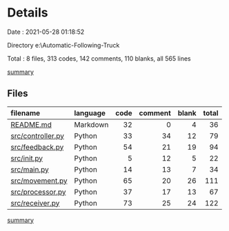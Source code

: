 # Details

Date : 2021-05-28 01:18:52

Directory e:\Automatic-Following-Truck

Total : 8 files,  313 codes, 142 comments, 110 blanks, all 565 lines

[summary](results.md)

## Files
| filename | language | code | comment | blank | total |
| :--- | :--- | ---: | ---: | ---: | ---: |
| [README.md](/README.md) | Markdown | 32 | 0 | 4 | 36 |
| [src/controller.py](/src/controller.py) | Python | 33 | 34 | 12 | 79 |
| [src/feedback.py](/src/feedback.py) | Python | 54 | 21 | 19 | 94 |
| [src/init.py](/src/init.py) | Python | 5 | 12 | 5 | 22 |
| [src/main.py](/src/main.py) | Python | 14 | 13 | 7 | 34 |
| [src/movement.py](/src/movement.py) | Python | 65 | 20 | 26 | 111 |
| [src/processor.py](/src/processor.py) | Python | 37 | 17 | 13 | 67 |
| [src/receiver.py](/src/receiver.py) | Python | 73 | 25 | 24 | 122 |

[summary](results.md)